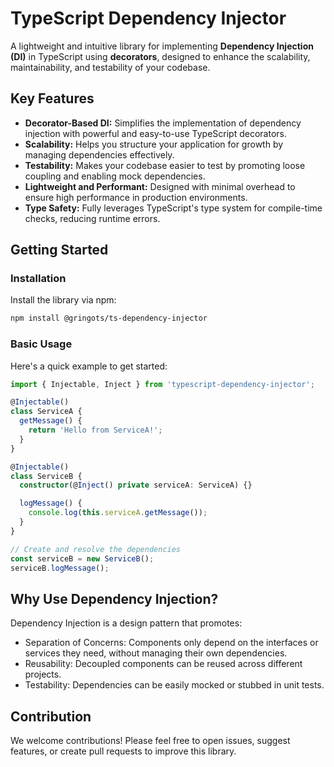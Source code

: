 # TypeScript Dependency Injector

A lightweight and intuitive library for implementing **Dependency Injection (DI)** in TypeScript using **decorators**, designed to enhance the scalability, maintainability, and testability of your codebase.

## Key Features
- **Decorator-Based DI:** Simplifies the implementation of dependency injection with powerful and easy-to-use TypeScript decorators.
- **Scalability:** Helps you structure your application for growth by managing dependencies effectively.
- **Testability:** Makes your codebase easier to test by promoting loose coupling and enabling mock dependencies.
- **Lightweight and Performant:** Designed with minimal overhead to ensure high performance in production environments.
- **Type Safety:** Fully leverages TypeScript's type system for compile-time checks, reducing runtime errors.

## Getting Started
### Installation
Install the library via npm:
```bash
npm install @gringots/ts-dependency-injector
```

### Basic Usage
Here's a quick example to get started:

```typescript
import { Injectable, Inject } from 'typescript-dependency-injector';

@Injectable()
class ServiceA {
  getMessage() {
    return 'Hello from ServiceA!';
  }
}

@Injectable()
class ServiceB {
  constructor(@Inject() private serviceA: ServiceA) {}

  logMessage() {
    console.log(this.serviceA.getMessage());
  }
}

// Create and resolve the dependencies
const serviceB = new ServiceB();
serviceB.logMessage();
```

## Why Use Dependency Injection?
Dependency Injection is a design pattern that promotes:

- Separation of Concerns: Components only depend on the interfaces or services they need, without managing their own dependencies.
- Reusability: Decoupled components can be reused across different projects.
- Testability: Dependencies can be easily mocked or stubbed in unit tests.
## Contribution

We welcome contributions! Please feel free to open issues, suggest features, or create pull requests to improve this library.